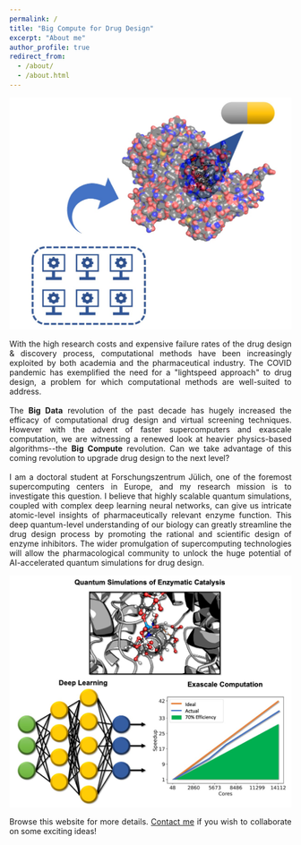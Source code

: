 ```yaml
---
permalink: /
title: "Big Compute for Drug Design"
excerpt: "About me"
author_profile: true
redirect_from: 
  - /about/
  - /about.html
---
```


<p align="center">
 <img src="images/Banner.jpg">
</p>

<div style="text-align: justify">
With the high research costs and expensive failure rates of the drug design & discovery process, computational methods have been increasingly exploited by both academia and the pharmaceutical industry. The COVID pandemic has exemplified the need for a "lightspeed approach" to drug design, a problem for which computational methods are well-suited to address.
<br>
<br>
The <b>Big Data</b> revolution of the past decade has hugely increased the efficacy of computational drug design and virtual screening techniques. However with the advent of faster supercomputers and exascale computation, we are witnessing a renewed look at heavier physics-based algorithms--the <b>Big Compute</b> revolution. Can we take advantage of this coming revolution to upgrade drug design to the next level?
<br>
<br>
I am a doctoral student at Forschungszentrum Jülich, one of the foremost supercomputing centers in Europe, and my research mission is to investigate this question. I believe that highly scalable quantum simulations, coupled with complex deep learning neural networks, can give us intricate atomic-level insights of pharmaceutically relevant enzyme function. This deep quantum-level understanding of our biology can greatly streamline the drug design process by promoting the rational and scientific design of enzyme inhibitors. The wider promulgation of supercomputing technologies will allow the pharmacological community to unlock the huge potential of AI-accelerated quantum simulations for drug design.
</div>

<p align="center">
 <img src="images/Banner2.jpg">
</p>

<div style="text-align: justify">
Browse this website for more details. <a href="https://www.fz-juelich.de/profile/raghavan_b">Contact me</a> if you wish to collaborate on some exciting ideas!
</div>
